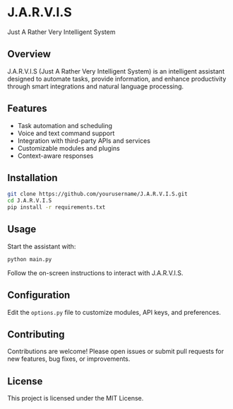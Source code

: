 # J.A.R.V.I.S
Just A Rather Very Intelligent System
## Overview

J.A.R.V.I.S (Just A Rather Very Intelligent System) is an intelligent assistant designed to automate tasks, provide information, and enhance productivity through smart integrations and natural language processing.

## Features

- Task automation and scheduling
- Voice and text command support
- Integration with third-party APIs and services
- Customizable modules and plugins
- Context-aware responses

## Installation

```bash
git clone https://github.com/yourusername/J.A.R.V.I.S.git
cd J.A.R.V.I.S
pip install -r requirements.txt
```

## Usage

Start the assistant with:

```bash
python main.py
```

Follow the on-screen instructions to interact with J.A.R.V.I.S.

## Configuration

Edit the `options.py` file to customize modules, API keys, and preferences.

## Contributing

Contributions are welcome! Please open issues or submit pull requests for new features, bug fixes, or improvements.

## License

This project is licensed under the MIT License.